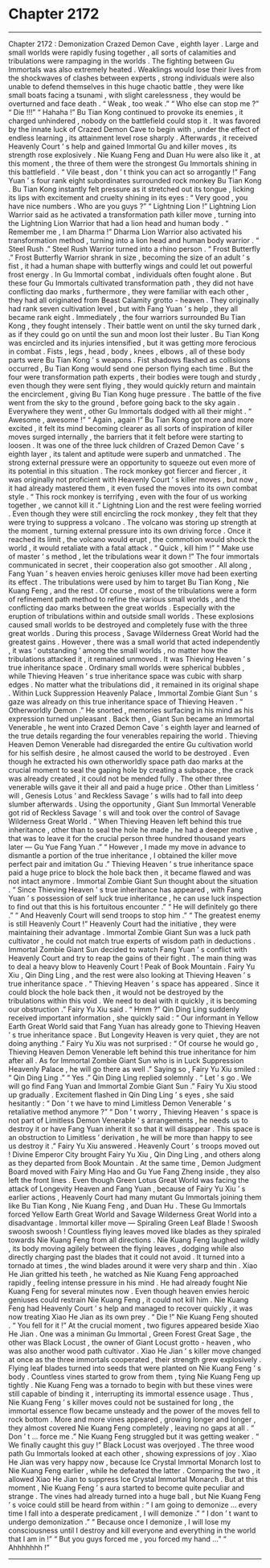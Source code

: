 
# Chapter 2172


---

Chapter 2172 : Demonization
Crazed Demon Cave , eighth layer .
Large and small worlds were rapidly fusing together , all sorts of calamities and tribulations were rampaging in the worlds .
The fighting between Gu Immortals was also extremely heated .
Weaklings would lose their lives from the shockwaves of clashes between experts , strong individuals were also unable to defend themselves in this huge chaotic battle , they were like small boats facing a tsunami , with slight carelessness , they would be overturned and face death .
“ Weak , too weak .”
“ Who else can stop me ?”
“ Die !!!”
“ Hahaha !”
Bu Tian Kong continued to provoke its enemies , it charged unhindered , nobody on the battlefield could stop it .
It was favored by the innate luck of Crazed Demon Cave to begin with , under the effect of endless learning , its attainment level rose sharply . Afterwards , it received Heavenly Court ’ s help and gained Immortal Gu and killer moves , its strength rose explosively .
Nie Kuang Feng and Duan Hu were also like it , at this moment , the three of them were the strongest Gu Immortals shining in this battlefield .
“ Vile beast , don ’ t think you can act so arrogantly !” Fang Yuan ’ s four rank eight subordinates surrounded rock monkey Bu Tian Kong .
Bu Tian Kong instantly felt pressure as it stretched out its tongue , licking its lips with excitement and cruelty shining in its eyes : “ Very good , you have nice numbers . Who are you guys ?”
“ Lightning Lion !” Lightning Lion Warrior said as he activated a transformation path killer move , turning into the Lightning Lion Warrior that had a lion head and human body .
“ Remember me , I am Dharma !” Dharma Lion Warrior also activated his transformation method , turning into a lion head and human body warrior .
“ Steel Rush .” Steel Rush Warrior turned into a rhino person .
“ Frost Butterfly .” Frost Butterfly Warrior shrank in size , becoming the size of an adult ’ s fist , it had a human shape with butterfly wings and could let out powerful frost energy .
In Gu Immortal combat , individuals often fought alone .
But these four Gu Immortals cultivated transformation path , they did not have conflicting dao marks , furthermore , they were familiar with each other , they had all originated from Beast Calamity grotto - heaven .
They originally had rank seven cultivation level , but with Fang Yuan ’ s help , they all became rank eight .
Immediately , the four warriors surrounded Bu Tian Kong , they fought intensely .
Their battle went on until the sky turned dark , as if they could go on until the sun and moon lost their luster .
Bu Tian Kong was encircled and its injuries intensified , but it was getting more ferocious in combat .
Fists , legs , head , body , knees , elbows , all of these body parts were Bu Tian Kong ’ s weapons .
Fist shadows flashed as collisions occurred , Bu Tian Kong would send one person flying each time . But the four were transformation path experts , their bodies were tough and sturdy , even though they were sent flying , they would quickly return and maintain the encirclement , giving Bu Tian Kong huge pressure .
The battle of the five went from the sky to the ground , before going back to the sky again .
Everywhere they went , other Gu Immortals dodged with all their might .
“ Awesome , awesome !”
“ Again , again !”
Bu Tian Kong got more and more excited , it felt its mind becoming clearer as all sorts of inspiration of killer moves surged internally , the barriers that it felt before were starting to loosen .
It was one of the three luck children of Crazed Demon Cave ’ s eighth layer , its talent and aptitude were superb and unmatched .
The strong external pressure were an opportunity to squeeze out even more of its potential in this situation .
The rock monkey got fiercer and fiercer , it was originally not proficient with Heavenly Court ’ s killer moves , but now , it had already mastered them , it even fused the moves into its own combat style .
“ This rock monkey is terrifying , even with the four of us working together , we cannot kill it .” Lightning Lion and the rest were feeling worried .
Even though they were still encircling the rock monkey , they felt that they were trying to suppress a volcano .
The volcano was storing up strength at the moment , turning external pressure into its own driving force . Once it reached its limit , the volcano would erupt , the commotion would shock the world , it would retaliate with a fatal attack .
“ Quick , kill him !”
“ Make use of master ’ s method , let the tribulations wear it down !”
The four immortals communicated in secret , their cooperation also got smoother .
All along , Fang Yuan ’ s heaven envies heroic geniuses killer move had been exerting its effect .
The tribulations were used by him to target Bu Tian Kong , Nie Kuang Feng , and the rest .
Of course , most of the tribulations were a form of refinement path method to refine the various small worlds , and the conflicting dao marks between the great worlds .
Especially with the eruption of tribulations within and outside small worlds .
These explosions caused small worlds to be destroyed and completely fuse with the three great worlds .
During this process , Savage Wilderness Great World had the greatest gains .
However , there was a small world that acted independently , it was ‘ outstanding ’ among the small worlds , no matter how the tribulations attacked it , it remained unmoved .
It was Thieving Heaven ’ s true inheritance space .
Ordinary small worlds were spherical bubbles , while Thieving Heaven ’ s true inheritance space was cubic with sharp edges .
No matter what the tribulations did , it remained in its original shape .
Within Luck Suppression Heavenly Palace , Immortal Zombie Giant Sun ’ s gaze was already on this true inheritance space of Thieving Heaven .
“ Otherworldly Demon .” He snorted , memories surfacing in his mind as his expression turned unpleasant .
Back then , Giant Sun became an Immortal Venerable , he went into Crazed Demon Cave ’ s eighth layer and learned of the true details regarding the four venerables repairing the world .
Thieving Heaven Demon Venerable had disregarded the entire Gu cultivation world for his selfish desire , he almost caused the world to be destroyed .
Even though he extracted his own otherworldly space path dao marks at the crucial moment to seal the gaping hole by creating a subspace , the crack was already created , it could not be mended fully .
The other three venerable wills gave it their all and paid a huge price .
Other than Limitless ’ will , Genesis Lotus ’ and Reckless Savage ’ s wills had to fall into deep slumber afterwards .
Using the opportunity , Giant Sun Immortal Venerable got rid of Reckless Savage ’ s will and took over the control of Savage Wilderness Great World .
“ When Thieving Heaven left behind this true inheritance , other than to seal the hole he made , he had a deeper motive , that was to leave it for the crucial person three hundred thousand years later — Gu Yue Fang Yuan .”
“ However , I made my move in advance to dismantle a portion of the true inheritance , I obtained the killer move perfect pair and imitation Gu .”
Thieving Heaven ’ s true inheritance space paid a huge price to block the hole back then , it became flawed and was not intact anymore .
Immortal Zombie Giant Sun thought about the situation .
“ Since Thieving Heaven ’ s true inheritance has appeared , with Fang Yuan ’ s possession of self luck true inheritance , he can use luck inspection to find out that this is his fortuitous encounter .”
“ He will definitely go there .”
“ And Heavenly Court will send troops to stop him .”
“ The greatest enemy is still Heavenly Court !”
Heavenly Court had the initiative , they were maintaining their advantage . Immortal Zombie Giant Sun was a luck path cultivator , he could not match true experts of wisdom path in deductions .
Immortal Zombie Giant Sun decided to watch Fang Yuan ’ s conflict with Heavenly Court and try to reap the gains of their fight . The main thing was to deal a heavy blow to Heavenly Court !
Peak of Book Mountain .
Fairy Yu Xiu , Qin Ding Ling , and the rest were also looking at Thieving Heaven ’ s true inheritance space .
“ Thieving Heaven ’ s space has appeared . Since it could block the hole back then , it would not be destroyed by the tribulations within this void . We need to deal with it quickly , it is becoming our obstruction .” Fairy Yu Xiu said .
“ Hmm ?” Qin Ding Ling suddenly received important information , she quickly said : “ Our informant in Yellow Earth Great World said that Fang Yuan has already gone to Thieving Heaven ’ s true inheritance space . But Longevity Heaven is very quiet , they are not doing anything .”
Fairy Yu Xiu was not surprised : “ Of course he would go , Thieving Heaven Demon Venerable left behind this true inheritance for him after all . As for Immortal Zombie Giant Sun who is in Luck Suppression Heavenly Palace , he will go there as well .”
Saying so , Fairy Yu Xiu smiled : “ Qin Ding Ling .”
“ Yes .” Qin Ding Ling replied solemnly .
“ Let ’ s go . We will go find Fang Yuan and Immortal Zombie Giant Sun .” Fairy Yu Xiu stood up gradually .
Excitement flashed in Qin Ding Ling ’ s eyes , she said hesitantly : “ Don ’ t we have to mind Limitless Demon Venerable ’ s retaliative method anymore ?”
“ Don ’ t worry , Thieving Heaven ’ s space is not part of Limitless Demon Venerable ’ s arrangements , he needs us to destroy it or have Fang Yuan inherit it so that it will disappear . This space is an obstruction to Limitless ’ derivation , he will be more than happy to see us destroy it .” Fairy Yu Xiu answered .
Heavenly Court ’ s troops moved out !
Divine Emperor City brought Fairy Yu Xiu , Qin Ding Ling , and others along as they departed from Book Mountain .
At the same time , Demon Judgment Board moved with Fairy Ming Hao and Gu Yue Fang Zheng inside , they also left the front lines .
Even though Green Lotus Great World was facing the attack of Longevity Heaven and Fang Yuan , because of Fairy Yu Xiu ’ s earlier actions , Heavenly Court had many mutant Gu Immortals joining them like Bu Tian Kong , Nie Kuang Feng , and Duan Hu .
These Gu Immortals forced Yellow Earth Great World and Savage Wilderness Great World into a disadvantage .
Immortal killer move — Spiraling Green Leaf Blade !
Swoosh swoosh swoosh !
Countless flying leaves moved like blades as they spiraled towards Nie Kuang Feng from all directions .
Nie Kuang Feng laughed wildly , its body moving agilely between the flying leaves , dodging while also directly charging past the blades that it could not avoid .
It turned into a tornado at times , the wind blades around it were very sharp and thin .
Xiao He Jian gritted his teeth , he watched as Nie Kuang Feng approached rapidly , feeling intense pressure in his mind .
He had already fought Nie Kuang Feng for several minutes now .
Even though heaven envies heroic geniuses could restrain Nie Kuang Feng , it could not kill him . Nie Kuang Feng had Heavenly Court ’ s help and managed to recover quickly , it was now treating Xiao He Jian as its own prey .
“ Die !” Nie Kuang Feng shouted .
“ You fell for it !” At the crucial moment , two figures appeared beside Xiao He Jian .
One was a miniman Gu Immortal , Green Forest Great Sage , the other was Black Locust , the owner of Giant Locust grotto - heaven , who was also another wood path cultivator .
Xiao He Jian ’ s killer move changed at once as the three immortals cooperated , their strength grew explosively .
Flying leaf blades turned into seeds that were planted on Nie Kuang Feng ’ s body .
Countless vines started to grow from them , tying Nie Kuang Feng up tightly .
Nie Kuang Feng was a tornado to begin with but these vines were still capable of binding it , interrupting its immortal essence usage .
Thus , Nie Kuang Feng ’ s killer moves could not be sustained for long , the immortal essence flow became unsteady and the power of the moves fell to rock bottom .
More and more vines appeared , growing longer and longer , they almost covered Nie Kuang Feng completely , leaving no gaps at all .
“ Don ’ t … force me .” Nie Kuang Feng struggled but it was getting weaker .
“ We finally caught this guy !” Black Locust was overjoyed .
The three wood path Gu Immortals looked at each other , showing expressions of joy .
Xiao He Jian was very happy now , because Ice Crystal Immortal Monarch lost to Nie Kuang Feng earlier , while he defeated the latter . Comparing the two , it allowed Xiao He Jian to suppress Ice Crystal Immortal Monarch .
But at this moment , Nie Kuang Feng ’ s aura started to become quite peculiar and strange .
The vines had already turned into a huge ball , but Nie Kuang Feng ’ s voice could still be heard from within : “ I am going to demonize … every time I fall into a desperate predicament , I will demonize .”
“ I don ’ t want to undergo demonization .”
“ Because once I demonize , I will lose my consciousness until I destroy and kill everyone and everything in the world that I am in !”
“ But you guys forced me , you forced my hand …”
“ Ahhhhhhh !”

---

